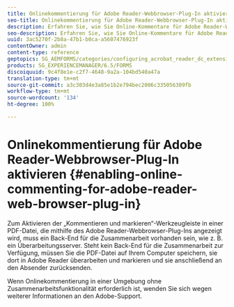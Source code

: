 ```yaml
---
title: Onlinekommentierung für Adobe Reader-Webbrowser-Plug-In aktivieren
seo-title: Onlinekommentierung für Adobe Reader-Webbrowser-Plug-In aktivieren
description: Erfahren Sie, wie Sie Online-Kommentare für Adobe Reader-Webbrowser-Plug-In aktivieren.
seo-description: Erfahren Sie, wie Sie Online-Kommentare für Adobe Reader-Webbrowser-Plug-In aktivieren.
uuid: 3ac5270f-2b8a-47b1-b0ca-a5607476923f
contentOwner: admin
content-type: reference
geptopics: SG_AEMFORMS/categories/configuring_acrobat_reader_dc_extensions
products: SG_EXPERIENCEMANAGER/6.5/FORMS
discoiquuid: 9c4f8e1e-c2f7-4648-9a2a-104bd540a47a
translation-type: tm+mt
source-git-commit: a3c303d4e3a85e1b2e794bec2006c335056309fb
workflow-type: tm+mt
source-wordcount: '134'
ht-degree: 100%

---
```



# Onlinekommentierung für Adobe Reader-Webbrowser-Plug-In aktivieren {#enabling-online-commenting-for-adobe-reader-web-browser-plug-in}

Zum Aktivieren der „Kommentieren und markieren“-Werkzeugleiste in einer PDF-Datei, die mithilfe des Adobe Reader-Webbrowser-Plug-Ins angezeigt wird, muss ein Back-End für die Zusammenarbeit vorhanden sein, wie z. B. ein Überarbeitungsserver. Steht kein Back-End für die Zusammenarbeit zur Verfügung, müssen Sie die PDF-Datei auf Ihrem Computer speichern, sie dort in Adobe Reader überarbeiten und markieren und sie anschließend an den Absender zurücksenden.

Wenn Onlinekommentierung in einer Umgebung ohne Zusammenarbeitsfunktionalität erforderlich ist, wenden Sie sich wegen weiterer Informationen an den Adobe-Support.
